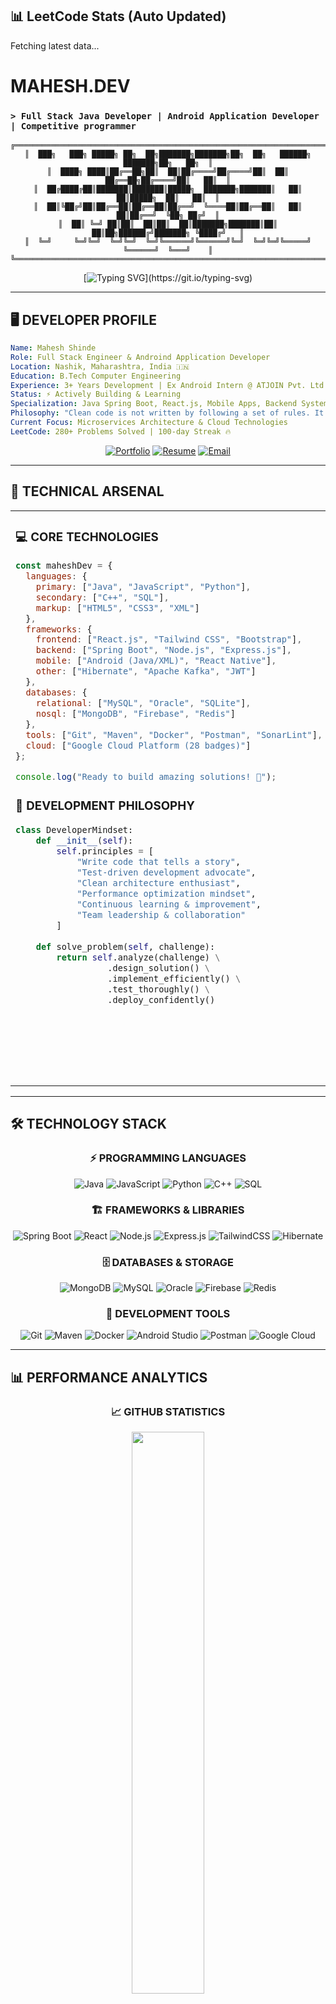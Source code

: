 ## 📊 LeetCode Stats (Auto Updated)

<!-- LEETCODE:START -->
Fetching latest data...
<!-- LEETCODE:END -->



# MAHESH.DEV
### `> Full Stack Java Developer | Android Application Developer | Competitive programmer`

<div align="center">

```ascii
╔═════════════════════════════════════════════════════════════════════════════════════╗
║  ███╗   ███╗ █████╗ ██╗  ██╗███████╗███████╗██╗  ██╗   ██████╗ ███████╗██╗   ██╗  ║
║  ████╗ ████║██╔══██╗██║  ██║██╔════╝██╔════╝██║  ██║   ██╔══██╗██╔════╝██║   ██║  ║
║  ██╔████╔██║███████║███████║█████╗  ███████╗███████║   ██║  ██║█████╗  ██║   ██║  ║
║  ██║╚██╔╝██║██╔══██║██╔══██║██╔══╝  ╚════██║██╔══██║   ██║  ██║██╔══╝  ╚██╗ ██╔╝  ║
║  ██║ ╚═╝ ██║██║  ██║██║  ██║███████╗███████║██║  ██║██╗██████╔╝███████╗ ╚████╔╝   ║
║  ╚═╝     ╚═╝╚═╝  ╚═╝╚═╝  ╚═╝╚══════╝╚══════╝╚═╝  ╚═╝╚═╝╚═════╝ ╚══════╝  ╚═══╝    ║
╚═════════════════════════════════════════════════════════════════════════════════════╝
```

</div>

<div align="center">
  
[![Typing SVG](https://readme-typing-svg.herokuapp.com?font=JetBrains+Mono&weight=700&size=22&duration=3000&pause=1000&color=00D4FF&center=true&vCenter=true&multiline=true&width=800&height=120&lines=System.out.println(%22Hello%2C+World!%22);Full+Stack+Engineer+%7C+India+%F0%9F%87%AE%F0%9F%87%B3;3%2B+Years+Experience+%7C+91.37%25+Academic+Excellence;Building+scalable+solutions+with+passion+%F0%9F%9A%80)](https://git.io/typing-svg)

</div>

---

## 🖥️ **DEVELOPER PROFILE**

```yaml
Name: Mahesh Shinde
Role: Full Stack Engineer & Androind Application Developer
Location: Nashik, Maharashtra, India 🇮🇳
Education: B.Tech Computer Engineering
Experience: 3+ Years Development | Ex Android Intern @ ATJOIN Pvt. Ltd.
Status: ⚡ Actively Building & Learning
Specialization: Java Spring Boot, React.js, Mobile Apps, Backend Systems
Philosophy: "Clean code is not written by following a set of rules. It's written by developers who care."
Current Focus: Microservices Architecture & Cloud Technologies
LeetCode: 280+ Problems Solved | 100-day Streak 🔥
```

<div align="center">

[![Portfolio](https://img.shields.io/badge/🌐_PORTFOLIO-0A66C2?style=for-the-badge&logo=vercel&logoColor=white)](https://maheshshinde-dev.vercel.app)
[![Resume](https://img.shields.io/badge/📋_RESUME-FF5722?style=for-the-badge&logo=adobeacrobatreader&logoColor=white)](https://maheshshinde9100.hackerresume.io/cdbe784f-7325-4ca3-a047-9a2c4ec314cc)
[![Email](https://img.shields.io/badge/📧_CONTACT-EA4335?style=for-the-badge&logo=gmail&logoColor=white)](mailto:contact.shindemahesh2112@gmail.com)

</div>

---

## 🔧 **TECHNICAL ARSENAL**

<table>
<tr>
<td width="50%" valign="top">

### **💻 CORE TECHNOLOGIES**
```javascript
const maheshDev = {
  languages: {
    primary: ["Java", "JavaScript", "Python"],
    secondary: ["C++", "SQL"],
    markup: ["HTML5", "CSS3", "XML"]
  },
  frameworks: {
    frontend: ["React.js", "Tailwind CSS", "Bootstrap"],
    backend: ["Spring Boot", "Node.js", "Express.js"],
    mobile: ["Android (Java/XML)", "React Native"],
    other: ["Hibernate", "Apache Kafka", "JWT"]
  },
  databases: {
    relational: ["MySQL", "Oracle", "SQLite"],
    nosql: ["MongoDB", "Firebase", "Redis"]
  },
  tools: ["Git", "Maven", "Docker", "Postman", "SonarLint"],
  cloud: ["Google Cloud Platform (28 badges)"]
};

console.log("Ready to build amazing solutions! 🚀");
```

### **🎯 DEVELOPMENT PHILOSOPHY**
```python
class DeveloperMindset:
    def __init__(self):
        self.principles = [
            "Write code that tells a story",
            "Test-driven development advocate", 
            "Clean architecture enthusiast",
            "Performance optimization mindset",
            "Continuous learning & improvement",
            "Team leadership & collaboration"
        ]
    
    def solve_problem(self, challenge):
        return self.analyze(challenge) \
                  .design_solution() \
                  .implement_efficiently() \
                  .test_thoroughly() \
                  .deploy_confidently()
```

</td>
<td width="50%" valign="top">

### **🚀 CURRENT PROJECTS**
```typescript
interface ProjectStatus {
  name: string;
  tech: string[];
  status: 'production' | 'development';
  users?: number;
  performance?: string;
}

const activeProjects: ProjectStatus[] = [
  {
    name: "MenteeConnect Platform",
    tech: ["React.js", "Spring Boot", "MongoDB", "JWT"],
    status: "production",
    users: 100,
    performance: "sub-200ms API response"
  },
  {
    name: "CodeComplexityAI",
    tech: ["React", "Node.js", "Gemini API"],
    status: "production",
    performance: "95% accuracy across 7+ languages"
  },
  {
    name: "NeonQuiz",
    tech: ["HTML", "CSS", "Javascript"],
    status: "production",
    performance: "100% working with quiz generation to score breakdown"
  },
  {
    name: "Student Mentoring System",
    tech: ["Java", "Gradle", "Android Studio", "PHPMyAdmin"],
    status: "Production",
    users: 131
  }
];
```

### **🌐 PROFESSIONAL NETWORK**
```bash
# Connect with me across platforms
git clone https://github.com/maheshshinde9100
cd professional-network/

./connect.sh --linkedin --user=maheshshinde9100
./connect.sh --leetcode --user=code-with-mahesh
./connect.sh --portfolio --url=maheshshinde-dev.vercel.app
./connect.sh --email --address=maheshshinde9100@gmail.com

echo "Let's build something amazing together! 🤝"
```

</td>
</tr>
</table>

---

## 🛠️ **TECHNOLOGY STACK**

<div align="center">

### **⚡ PROGRAMMING LANGUAGES**
![Java](https://img.shields.io/badge/Java-ED8B00?style=for-the-badge&logo=openjdk&logoColor=white)
![JavaScript](https://img.shields.io/badge/JavaScript-F7DF1E?style=for-the-badge&logo=javascript&logoColor=black)
![Python](https://img.shields.io/badge/Python-3776AB?style=for-the-badge&logo=python&logoColor=white)
![C++](https://img.shields.io/badge/C++-00599C?style=for-the-badge&logo=cplusplus&logoColor=white)
![SQL](https://img.shields.io/badge/SQL-4479A1?style=for-the-badge&logo=postgresql&logoColor=white)

### **🏗️ FRAMEWORKS & LIBRARIES**
![Spring Boot](https://img.shields.io/badge/Spring_Boot-6DB33F?style=for-the-badge&logo=spring&logoColor=white)
![React](https://img.shields.io/badge/React-20232A?style=for-the-badge&logo=react&logoColor=61DAFB)
![Node.js](https://img.shields.io/badge/Node.js-339933?style=for-the-badge&logo=nodedotjs&logoColor=white)
![Express.js](https://img.shields.io/badge/Express.js-000000?style=for-the-badge&logo=express&logoColor=white)
![TailwindCSS](https://img.shields.io/badge/Tailwind_CSS-38B2AC?style=for-the-badge&logo=tailwind-css&logoColor=white)
![Hibernate](https://img.shields.io/badge/Hibernate-59666C?style=for-the-badge&logo=hibernate&logoColor=white)

### **🗄️ DATABASES & STORAGE**
![MongoDB](https://img.shields.io/badge/MongoDB-4EA94B?style=for-the-badge&logo=mongodb&logoColor=white)
![MySQL](https://img.shields.io/badge/MySQL-4479A1?style=for-the-badge&logo=mysql&logoColor=white)
![Oracle](https://img.shields.io/badge/Oracle-F80000?style=for-the-badge&logo=oracle&logoColor=white)
![Firebase](https://img.shields.io/badge/Firebase-FF6F00?style=for-the-badge&logo=firebase&logoColor=white)
![Redis](https://img.shields.io/badge/Redis-DC382D?style=for-the-badge&logo=redis&logoColor=white)

### **🔧 DEVELOPMENT TOOLS**
![Git](https://img.shields.io/badge/Git-F05032?style=for-the-badge&logo=git&logoColor=white)
![Maven](https://img.shields.io/badge/Maven-C71A36?style=for-the-badge&logo=apache-maven&logoColor=white)
![Docker](https://img.shields.io/badge/Docker-2496ED?style=for-the-badge&logo=docker&logoColor=white)
![Android Studio](https://img.shields.io/badge/Android_Studio-3DDC84?style=for-the-badge&logo=android-studio&logoColor=white)
![Postman](https://img.shields.io/badge/Postman-FF6C37?style=for-the-badge&logo=postman&logoColor=white)
![Google Cloud](https://img.shields.io/badge/Google_Cloud-4285F4?style=for-the-badge&logo=google-cloud&logoColor=white)

</div>

---

## 📊 **PERFORMANCE ANALYTICS**

<div align="center">

### **📈 GITHUB STATISTICS**
<img width="48%" src="https://github-readme-stats.vercel.app/api?username=maheshshinde9100&show_icons=true&theme=radical&hide_border=true&count_private=true&include_all_commits=true&custom_title=GitHub%20Analytics" />

<!-- <img width="48%" src="https://github-readme-streak-stats.herokuapp.com/?user=maheshshinde9100&theme=radical&hide_border=true" /> -->

### **💻 CODING LANGUAGE DISTRIBUTION**
<img width="42%" src="https://github-readme-stats.vercel.app/api/top-langs/?username=maheshshinde9100&theme=radical&hide_border=true&layout=compact&langs_count=10&custom_title=Language%20Stats" />

### **🏆 CODING ACHIEVEMENTS**
<img src="https://github-profile-trophy.vercel.app/?username=maheshshinde9100&theme=radical&no-frame=true&no-bg=true&row=1&column=6" />

</div>

---

## 🚀 **FEATURED PROJECTS**

<div align="center">

### **🌟 PRODUCTION APPLICATIONS**

```java
public class FeaturedProject {
    private String name;
    private String[] techStack;
    private String status;
    private int users;
    private String performance;
    private String liveUrl;
    
    // Featured Projects Array
    FeaturedProject[] projects = {
        new FeaturedProject("MenteeConnect", 
            new String[]{"React.js", "Spring Boot", "MongoDB", "JWT"}, 
            "🟢 Live", 100, "sub-200ms", "Production Ready"),
            
        new FeaturedProject("CodeComplexityAI", 
            new String[]{"React", "Node.js", "Gemini API"}, 
            "🟢 Live", 500, "95% accuracy", "code-complexity-ai.vercel.app"),
            
        new FeaturedProject("Student Mentoring System", 
            new String[]{"Java", "Android", "SQLite", "PHP"}, 
            "🟢 Deployed", 50, "College-wide", "Team Leadership Project")
    };
}
```

[![MenteeConnect](https://img.shields.io/badge/🤝_MenteeConnect-20232A?style=for-the-badge&logo=react&logoColor=61DAFB)](https://github.com/maheshshinde9100)
[![CodeComplexityAI](https://img.shields.io/badge/🤖_CodeComplexityAI-00D4FF?style=for-the-badge&logo=vercel&logoColor=white)](https://code-complexity-ai.vercel.app)
[![CodeComplexityAI](https://img.shields.io/badge/👽_NeonQuiz-e7b910?style=for-the-badge&logo=vercel&logoColor=white)](https://neonquiz-by-mahesh.netlify.app/)
[![Portfolio](https://img.shields.io/badge/🌐_Portfolio-FF5722?style=for-the-badge&logo=netlify&logoColor=white)](https://maheshshinde-dev.vercel.app)

### **🎯 PROJECT METRICS**
```
┌─────────────────────────────────────────────────────────────────┐
│  PROJECT IMPACT ANALYSIS                                       │
│  ═══════════════════════════════════════════════════════════   │
│  👥 Total Users Served: 650+                                   │
│  ⚡ API Response Time: <200ms                                   │
│  🏆 Team Projects Led: 4+ members                              │
│  🚀 Production Deployments: 3+                                 │
│  🔧 Technologies Mastered: 15+                                 │
└─────────────────────────────────────────────────────────────────┘
```

</div>

---

## 🎯 **CODING CHALLENGES & ACHIEVEMENTS**

<div align="center">

### **🏅 PROBLEM SOLVING PLATFORMS**
[![LeetCode](https://img.shields.io/badge/LeetCode-FFA116?style=for-the-badge&logo=leetcode&logoColor=black)](https://leetcode.com/code-with-mahesh)
[![HackerRank](https://img.shields.io/badge/HackerRank-2EC866?style=for-the-badge&logo=hackerrank&logoColor=white)](https://www.hackerrank.com/maheshshinde9100)
[![Google Cloud](https://img.shields.io/badge/Google_Cloud-4285F4?style=for-the-badge&logo=google-cloud&logoColor=white)](https://www.cloudskillsboost.google/)

### **🔥 COMPETITIVE PROGRAMMING STATS**
```cpp
class CompetitiveProgrammer {
private:
    string name = "Mahesh Shinde";
    int leetcode_problems = 280;
    int streak_days = 100;
    string rank = "401,143 / 2M+ users";
    int gcp_badges = 28;
    int gcp_points = 26411;
    
public:
    void displayAchievements() {
        cout << "LeetCode Problems Solved: " << leetcode_problems << endl;
        cout << "Longest Streak: " << streak_days << " days 🔥" << endl;
        cout << "Global Rank: " << rank << endl;
        cout << "GCP Badges: " << gcp_badges << endl;
        cout << "Always grinding for improvement! 💪" << endl;
    }
};
```

### **🏆 CERTIFICATIONS & BADGES**
```
╔══════════════════════════════════════════════════════════════════╗
║  🎓 PROFESSIONAL CERTIFICATIONS                                 ║
║  ════════════════════════════════════════════════════════════    ║
║  ☕ Java Programming - HackerRank, Programming Hub               ║
║  ⚛️  React.js & JavaScript - HackerRank, LetsUpgrade             ║
║  ☁️  Google Cloud Platform - 28 badges, 26,411 points           ║
║  🐍 Python Basics - Infosys Springboard                         ║
║  🏅 Outstanding Extracurricular Award 2024                      ║
║  👨‍💼 Team Leadership - 4+ member teams                            ║
╚══════════════════════════════════════════════════════════════════╝
```

</div>

---

## 🌐 **PROFESSIONAL NETWORK**

<div align="center">

```
┌─────────────────────────────────────────────────┐
│  ESTABLISHING PROFESSIONAL CONNECTIONS...      │
│  ████████████████████████████████████████ 100% │
└─────────────────────────────────────────────────┘
```

[![LinkedIn](https://img.shields.io/badge/LinkedIn-0077B5?style=for-the-badge&logo=linkedin&logoColor=white)](https://linkedin.com/in/mahesh-shinde-0a666b23b)
[![GitHub](https://img.shields.io/badge/GitHub-181717?style=for-the-badge&logo=github&logoColor=white)](https://github.com/maheshshinde9100)
[![Portfolio](https://img.shields.io/badge/Portfolio-FF5722?style=for-the-badge&logo=firefox&logoColor=white)](https://shindemaheshportfolio.netlify.app)
[![Email](https://img.shields.io/badge/Email-D14836?style=for-the-badge&logo=gmail&logoColor=white)](mailto:maheshshinde9100@gmail.com)

</div>

---

## 📈 **CONTRIBUTION ACTIVITY**

<div align="center">

### **🐍 CONTRIBUTION VISUALIZATION**
<img src="https://github-readme-activity-graph.vercel.app/graph?username=maheshshinde9100&theme=react-dark&hide_border=true&area=true" />

### **💻 CODING ACTIVITY & PROFILE STATS**
<img src="https://komarev.com/ghpvc/?username=coder-mahi&style=for-the-badge&color=0e75b6&labelColor=black" alt="Profile Views" />

</div>

---

## 🎯 **DEVELOPER MANIFESTO**

<div align="center">

```
╔══════════════════════════════════════════════════════════════════════════════════════╗
║                                                                                      ║
║  "I don't just write code; I architect solutions that scale, perform, and inspire.  ║
║   Every algorithm is a puzzle waiting to be solved, every bug is a lesson in        ║
║   disguise, and every successful deployment is a step toward building a better       ║
║   digital world."                                                                    ║
║                                                                                      ║
║   🚀 Passion-driven development with 3+ years experience                            ║
║   🎯 Problem-solving mindset with 280+ LeetCode solutions                           ║
║   🌱 Continuous learning approach (GCP certified)                                   ║
║   🤝 Collaboration and team leadership                                               ║
║   🏆 Academic excellence with 91.37% performance                                    ║
║                                                                                      ║
║                                    - Dev. Mahesh Shinde                             ║
║                                                                                      ║
╚══════════════════════════════════════════════════════════════════════════════════════╝
```

### **⚡ SYSTEM STATUS: READY FOR NEXT CHALLENGE**

```javascript
const currentStatus = {
    availability: "Open for opportunities",
    focus: ["Full Stack Development", "System Design", "Team Leadership"],
    nextGoals: ["Advanced Microservices", "Cloud Architecture", "Open Source"],
    collaboration: "Always ready to build amazing products! 🚀"
};

// Execute continuous improvement loop
while (developer.isAlive()) {
    developer.learn();
    developer.code();
    developer.optimize();
    developer.share();
}
```

</div>

---

<div align="center">

### **🌟 THANK YOU FOR EXPLORING MY CODE UNIVERSE 🌟**

```java
public class Gratitude {
    public static void main(String[] args) {
        System.out.println("Thanks for visiting my profile! 🙏");
        System.out.println("Let's connect and build something amazing together! 🚀");
        
        String[] contactMethods = {
            "📧 maheshshinde9100@gmail.com",
            "💼 linkedin.com/in/mahesh-shinde-0a666b23b", 
            "🌐 shindemaheshportfolio.netlify.app"
        };
        
        for (String contact : contactMethods) {
            System.out.println("Connect: " + contact);
        }
    }
}
```

![Footer](https://capsule-render.vercel.app/api?type=waving&color=gradient&customColorList=0,2,12,20&height=150&section=footer&text=Keep%20Coding!&fontSize=42&fontColor=fff&animation=fadeIn&fontAlignY=65)

</div>
